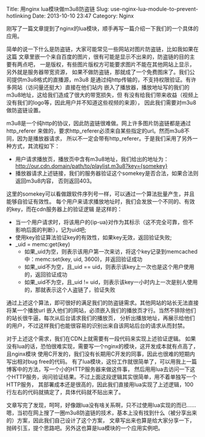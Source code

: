Title: 用nginx lua模块做m3u8防盗链
Slug: use-nginx-lua-module-to-prevent-hotlinking
Date: 2013-10-10 23:47
Category: Nginx

刚写了一篇文章提到了nginx的lua模块，顺手再写一篇介绍一下我们的一个具体的应用。

简单的说一下什么是防盗链，大家可能常见一些网站对图片防盗链，比如我如果在这篇
文章里嵌一个来自百度的图片，很有可能是显示不出来的，防盗链的目的主要有两点吧，
一是版权，有些图片版权方可能要求图片不能在其他网站上显示，另外就是服务器带宽资源，
如果不做防盗链，那就成了一个免费图床了。我们公司提供m3u8格式的直播源，m3u8
是通过纯http传输的，不支持权限验证。有许多网站（访问量还挺大）直接在他们站内
嵌入了播放器，播放地址写的我们的m3u8地址，这给我们造成了很大的带宽损失，但
有没有给我们带来收益（视频上没有我们的logo等，因此用户并不知道这些视频的来源），
因此我们需要对m3u8做防盗链设置。

m3u8是一个纯http的协议，因此防盗链很难做。网上许多图片防盗链都是通过http_referer
来做的，要求http_referer必须来自某些指定的url。然而m3u8不同，因为是播放器请求，
所以不一定会带有http_referer。于是我们采用了另外一种方式，其流程如下：

* 用户请求播放页，播放页中含有m3u8地址，我们给出的地址为：
  http://our.cdn.domain/path/to/playlist.m3u8?key={somekey}
* 播放器请求上述链接，我们的服务器验证这个somekey是否合法，如果合法则返回m3u8内容，
  否则返回403。

这里的somekey可以看做跟软件序列号一样，可以通过一个算法批量产生，并且能够自验证有效性。
每个用户来请求播放地址时，我们会发放一个不同的、有效的key，而在cdn服务器上的验证逻辑
是这样的：

* 当一个用户请求时，将该用户的{ip-ua}对作为其标示（这不完全可靠，但不影响后面的判断），记为uid吧;
* 使用key验证算法验证key的有效性，如果key无效，返回验证失败;
* _uid = memc:get(key)
     - 如果_uid为空，则表示该用户第一次来访，将这个key记录到memcached中：memc:set(key, uid, 3600)，并返回验证成功
     - 如果_uid不为空，且_uid == uid，则表示该key上一次也是这个用户使用的，返回验证成功
     - 如果_uid不为空，且_uid != uid，则表示该key一小时内上一次是别人使用的，那就表示这个人盗链了，验证失败

通过上述这个算法，即可很好的满足我们的防盗链需求。其他网站的站长无法直接将某一个播放url
嵌入他们的网站，必须嵌入我们的播放页才行。当然不排除他们的站长很牛逼，每次从后台请求我们的播放页，
分析出播放地址，再展示给他们的用户，不过这样我们也能很容易的识别出来自该网站后台的请求从而封禁。

对于上述这个需求，我们在CDN上就需要有一段代码来实现上述验证逻辑。
如果没有lua的话，恐怕很难实现，需要写一个nginx的模块，这开发成本就有点高了，且nginx模块
使用C开发的，我们没有长期用C开发的同事，因此也很难的短期内写出相对bug free的代码。
有了lua模块，这份工作就很简单了，可以用我上一篇博客中的方法，写一个小的HTTP服务器来做这件事，
然后用用lua去访问一下这个HTTP服务，询问验证结果。不过上面这段逻辑其实很简单，用不着单独写一个HTTP服务，
其部署成本还是很高的，因此我们直接用lua实现了上述逻辑，100行左右的代码就搞定了，具体代码就不贴出来了。

文章写完了发现，呵呵，好像跟lua没有啥关系啊，只不过使用lua实现的而已……
嗯，当初在网上搜了一圈m3u8防盗链的技术，基本上没有找到什么（被分享出来的）方案，因此我们自己设计了这个方案，
文章写出来也算是给大家分享一下，抛砖引玉，提个思路吧。另外这也算是lua模块的一个应用实例吧。

